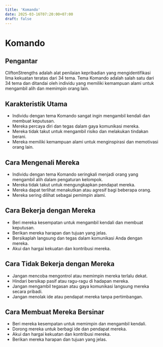 ```yaml
---
title: 'Komando'
date: 2025-03-16T07:20:00+07:00
draft: false
---
```


# Komando

## Pengantar

CliftonStrengths adalah alat penilaian kepribadian yang mengidentifikasi lima kekuatan teratas dari 34 tema. Tema Komando adalah salah satu dari 34 tema dan ditandai oleh individu yang memiliki kemampuan alami untuk mengambil alih dan memimpin orang lain.

## Karakteristik Utama

- Individu dengan tema Komando sangat ingin mengambil kendali dan membuat keputusan.
- Mereka percaya diri dan tegas dalam gaya komunikasi mereka.
- Mereka tidak takut untuk mengambil risiko dan melakukan tindakan berani.
- Mereka memiliki kemampuan alami untuk menginspirasi dan memotivasi orang lain.

## Cara Mengenali Mereka

- Individu dengan tema Komando seringkali menjadi orang yang mengambil alih dalam pengaturan kelompok.
- Mereka tidak takut untuk mengungkapkan pendapat mereka.
- Mereka dapat terlihat menakutkan atau agresif bagi beberapa orang.
- Mereka sering dilihat sebagai pemimpin alami.

## Cara Bekerja dengan Mereka

- Beri mereka kesempatan untuk mengambil kendali dan membuat keputusan.
- Berikan mereka harapan dan tujuan yang jelas.
- Bersikaplah langsung dan tegas dalam komunikasi Anda dengan mereka.
- Akui dan hargai kekuatan dan kontribusi mereka.

## Cara Tidak Bekerja dengan Mereka

- Jangan mencoba mengontrol atau memimpin mereka terlalu dekat.
- Hindari bersikap pasif atau ragu-ragu di hadapan mereka.
- Jangan mengambil tegasan atau gaya komunikasi langsung mereka secara pribadi.
- Jangan menolak ide atau pendapat mereka tanpa pertimbangan.

## Cara Membuat Mereka Bersinar

- Beri mereka kesempatan untuk memimpin dan mengambil kendali.
- Dorong mereka untuk berbagi ide dan pendapat mereka.
- Akui dan hargai kekuatan dan kontribusi mereka.
- Berikan mereka harapan dan tujuan yang jelas.
